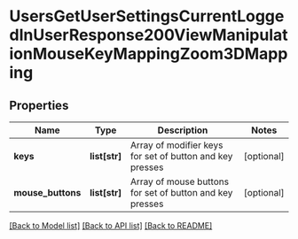 # UsersGetUserSettingsCurrentLoggedInUserResponse200ViewManipulationMouseKeyMappingZoom3DMapping

## Properties
Name | Type | Description | Notes
------------ | ------------- | ------------- | -------------
**keys** | **list[str]** | Array of modifier keys for             set of button and key presses | [optional] 
**mouse_buttons** | **list[str]** | Array of mouse             buttons for set of button and key presses | [optional] 

[[Back to Model list]](../README.md#documentation-for-models) [[Back to API list]](../README.md#documentation-for-api-endpoints) [[Back to README]](../README.md)


